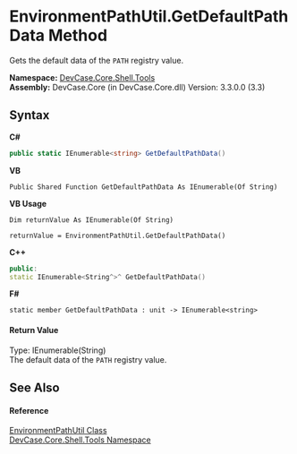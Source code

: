 # EnvironmentPathUtil.GetDefaultPathData Method 
 

Gets the default data of the `PATH` registry value.

**Namespace:**&nbsp;<a href="N_DevCase_Core_Shell_Tools">DevCase.Core.Shell.Tools</a><br />**Assembly:**&nbsp;DevCase.Core (in DevCase.Core.dll) Version: 3.3.0.0 (3.3)

## Syntax

**C#**<br />
``` C#
public static IEnumerable<string> GetDefaultPathData()
```

**VB**<br />
``` VB
Public Shared Function GetDefaultPathData As IEnumerable(Of String)
```

**VB Usage**<br />
``` VB Usage
Dim returnValue As IEnumerable(Of String)

returnValue = EnvironmentPathUtil.GetDefaultPathData()
```

**C++**<br />
``` C++
public:
static IEnumerable<String^>^ GetDefaultPathData()
```

**F#**<br />
``` F#
static member GetDefaultPathData : unit -> IEnumerable<string> 

```


#### Return Value
Type: IEnumerable(String)<br />The default data of the `PATH` registry value.

## See Also


#### Reference
<a href="T_DevCase_Core_Shell_Tools_EnvironmentPathUtil">EnvironmentPathUtil Class</a><br /><a href="N_DevCase_Core_Shell_Tools">DevCase.Core.Shell.Tools Namespace</a><br />